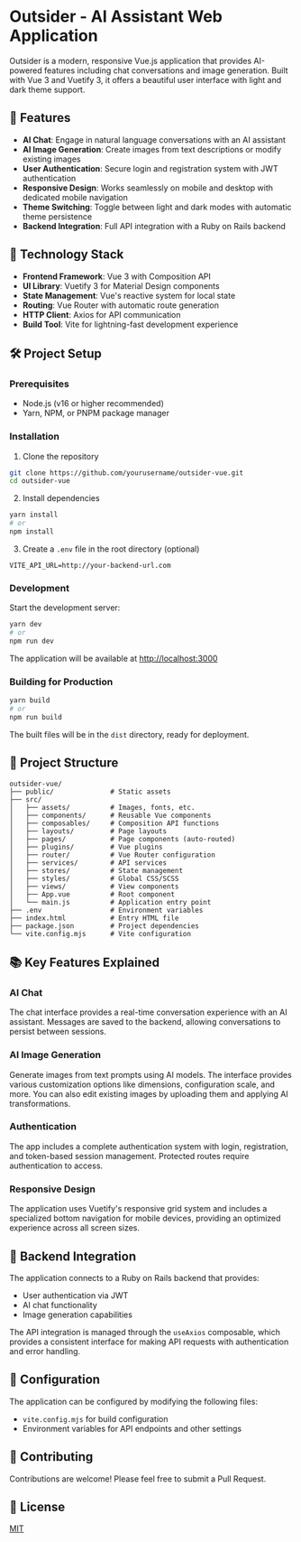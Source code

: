 # Outsider - AI Assistant Web Application

Outsider is a modern, responsive Vue.js application that provides AI-powered features including chat conversations and image generation. Built with Vue 3 and Vuetify 3, it offers a beautiful user interface with light and dark theme support.

## 🌟 Features

- **AI Chat**: Engage in natural language conversations with an AI assistant
- **AI Image Generation**: Create images from text descriptions or modify existing images
- **User Authentication**: Secure login and registration system with JWT authentication
- **Responsive Design**: Works seamlessly on mobile and desktop with dedicated mobile navigation
- **Theme Switching**: Toggle between light and dark modes with automatic theme persistence
- **Backend Integration**: Full API integration with a Ruby on Rails backend

## 🚀 Technology Stack

- **Frontend Framework**: Vue 3 with Composition API
- **UI Library**: Vuetify 3 for Material Design components
- **State Management**: Vue's reactive system for local state
- **Routing**: Vue Router with automatic route generation
- **HTTP Client**: Axios for API communication
- **Build Tool**: Vite for lightning-fast development experience

## 🛠️ Project Setup

### Prerequisites

- Node.js (v16 or higher recommended)
- Yarn, NPM, or PNPM package manager

### Installation

1. Clone the repository
```bash
git clone https://github.com/yourusername/outsider-vue.git
cd outsider-vue
```

2. Install dependencies
```bash
yarn install
# or
npm install
```

3. Create a `.env` file in the root directory (optional)
```
VITE_API_URL=http://your-backend-url.com
```

### Development

Start the development server:
```bash
yarn dev
# or
npm run dev
```

The application will be available at [http://localhost:3000](http://localhost:3000)

### Building for Production

```bash
yarn build
# or
npm run build
```

The built files will be in the `dist` directory, ready for deployment.

## 📁 Project Structure

```
outsider-vue/
├── public/              # Static assets
├── src/
│   ├── assets/          # Images, fonts, etc.
│   ├── components/      # Reusable Vue components
│   ├── composables/     # Composition API functions
│   ├── layouts/         # Page layouts
│   ├── pages/           # Page components (auto-routed)
│   ├── plugins/         # Vue plugins
│   ├── router/          # Vue Router configuration
│   ├── services/        # API services
│   ├── stores/          # State management
│   ├── styles/          # Global CSS/SCSS
│   ├── views/           # View components
│   ├── App.vue          # Root component
│   └── main.js          # Application entry point
├── .env                 # Environment variables
├── index.html           # Entry HTML file
├── package.json         # Project dependencies
└── vite.config.mjs      # Vite configuration
```

## 📚 Key Features Explained

### AI Chat
The chat interface provides a real-time conversation experience with an AI assistant. Messages are saved to the backend, allowing conversations to persist between sessions.

### AI Image Generation
Generate images from text prompts using AI models. The interface provides various customization options like dimensions, configuration scale, and more. You can also edit existing images by uploading them and applying AI transformations.

### Authentication
The app includes a complete authentication system with login, registration, and token-based session management. Protected routes require authentication to access.

### Responsive Design
The application uses Vuetify's responsive grid system and includes a specialized bottom navigation for mobile devices, providing an optimized experience across all screen sizes.

## 🔗 Backend Integration

The application connects to a Ruby on Rails backend that provides:
- User authentication via JWT
- AI chat functionality
- Image generation capabilities

The API integration is managed through the `useAxios` composable, which provides a consistent interface for making API requests with authentication and error handling.

## 🔧 Configuration

The application can be configured by modifying the following files:
- `vite.config.mjs` for build configuration
- Environment variables for API endpoints and other settings

## 🤝 Contributing

Contributions are welcome! Please feel free to submit a Pull Request.

## 📝 License

[MIT](LICENSE)
